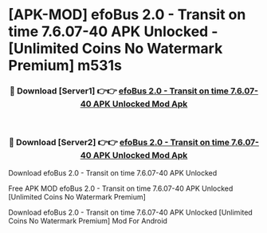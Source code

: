 # [APK-MOD] efoBus 2.0 - Transit on time 7.6.07-40 APK Unlocked - [Unlimited Coins No Watermark Premium] m531s



<div align="center">
<h3>🔴 Download [Server1] 👉👉 <a href="https://momento.my/?title=efoBus_2.0_-_Transit_on_time_7.6.07-40_APK_Unlocked">efoBus 2.0 - Transit on time 7.6.07-40 APK Unlocked Mod Apk</a></h3><br>

<h3>🔴 Download [Server2] 👉👉 <a href="https://momento.my/?title=efoBus_2.0_-_Transit_on_time_7.6.07-40_APK_Unlocked">efoBus 2.0 - Transit on time 7.6.07-40 APK Unlocked Mod Apk</a></h3>
</div>



Download efoBus 2.0 - Transit on time 7.6.07-40 APK Unlocked 

Free APK MOD efoBus 2.0 - Transit on time 7.6.07-40 APK Unlocked [Unlimited Coins No Watermark Premium]

Download efoBus 2.0 - Transit on time 7.6.07-40 APK Unlocked [Unlimited Coins No Watermark Premium] Mod For Android
